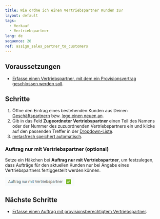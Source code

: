 ```yaml
---
title: Wie ordne ich einen Vertriebspartner Kunden zu?
layout: default
tags:
  - Verkauf
  - Vertriebspartner
lang: de
sequence: 20
ref: assign_sales_partner_to_customers
---
```


## Voraussetzungen
- [Erfasse einen Vertriebspartner, mit dem ein Provisionsvertrag geschlossen werden soll](Vertriebspartner_anlegen).

## Schritte
1. Öffne den Eintrag eines bestehenden Kunden aus Deinen [Geschäftspartnern](Menu) bzw. [lege einen neuen an](Neuer_Geschaeftspartner_Kunde).
1. Gib in das Feld **Zugeordneter Vertriebspartner** einen Teil des Namens oder der Nummer des zuzuordnenden Vertriebspartners ein und klicke auf den passenden Treffer in der <a href="Keyboard_Shortcuts_Liste#dropdown" title="Dynamisches Suchfeld (Autocomplete)">Dropdown-Liste</a>.
1. [metasfresh speichert automatisch](Speicheranzeige).

### Auftrag nur mit Vertriebspartner (optional)
Setze ein Häkchen bei **Auftrag nur mit Vertriebspartner**, um festzulegen, dass Aufträge für den aktuellen Kunden nur bei Angabe eines Vertriebspartners fertiggestellt werden können.

<kbd><img src="assets/Auftrag_nur_mit_Vertriebspartner.png" alt="Abb.: Auftrag nur mit Vertriebspartner='Y'"></kbd>

## Nächste Schritte
- [Erfasse einen Auftrag mit provisionsberechtigtem Vertriebspartner](Auftrag_erfassen_Vertriebspartner).
